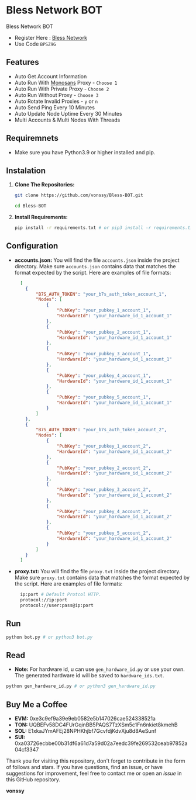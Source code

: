 # Bless Network BOT
Bless Network BOT

- Register Here : [Bless Network](https://bless.network/dashboard?ref=BPSZ9G)
- Use Code `BPSZ9G`

## Features

  - Auto Get Account Information
  - Auto Run With [Monosans](https://raw.githubusercontent.com/monosans/proxy-list/main/proxies/all.txt) Proxy - `Choose 1`
  - Auto Run With Private Proxy - `Choose 2`
  - Auto Run Without Proxy - `Choose 3`
  - Auto Rotate Invalid Proxies - `y` or `n`
  - Auto Send Ping Every 10 Minutes
  - Auto Update Node Uptime Every 30 Minutes
  - Multi Accounts & Multi Nodes With Threads

## Requiremnets

- Make sure you have Python3.9 or higher installed and pip.

## Instalation

1. **Clone The Repositories:**
   ```bash
   git clone https://github.com/vonssy/Bless-BOT.git
   ```
   ```bash
   cd Bless-BOT
   ```

2. **Install Requirements:**
   ```bash
   pip install -r requirements.txt # or pip3 install -r requirements.txt
   ```

## Configuration

- **accounts.json:** You will find the file `accounts.json` inside the project directory. Make sure `accounts.json` contains data that matches the format expected by the script. Here are examples of file formats:
  ```json
    [
      {
          "B7S_AUTH_TOKEN": "your_b7s_auth_token_account_1",
          "Nodes": [
              {
                  "PubKey": "your_pubkey_1_account_1",
                  "HardwareId": "your_hardware_id_1_account_1"
              },
              {
                  "PubKey": "your_pubkey_2_account_1",
                  "HardwareId": "your_hardware_id_1_account_1"
              },
              {
                  "PubKey": "your_pubkey_3_account_1",
                  "HardwareId": "your_hardware_id_1_account_1"
              },
              {
                  "PubKey": "your_pubkey_4_account_1",
                  "HardwareId": "your_hardware_id_1_account_1"
              },
              {
                  "PubKey": "your_pubkey_5_account_1",
                  "HardwareId": "your_hardware_id_1_account_1"
              }
          ]
      },
      {
          "B7S_AUTH_TOKEN": "your_b7s_auth_token_account_2",
          "Nodes": [
              {
                  "PubKey": "your_pubkey_1_account_2",
                  "HardwareId": "your_hardware_id_1_account_2"
              },
              {
                  "PubKey": "your_pubkey_2_account_2",
                  "HardwareId": "your_hardware_id_1_account_2"
              },
              {
                  "PubKey": "your_pubkey_3_account_2",
                  "HardwareId": "your_hardware_id_1_account_2"
              },
              {
                  "PubKey": "your_pubkey_4_account_2",
                  "HardwareId": "your_hardware_id_1_account_2"
              },
              {
                  "PubKey": "your_pubkey_5_account_2",
                  "HardwareId": "your_hardware_id_1_account_2"
              }
          ]
      }
    ]
  ```

- **proxy.txt:** You will find the file `proxy.txt` inside the project directory. Make sure `proxy.txt` contains data that matches the format expected by the script. Here are examples of file formats:
  ```bash
    ip:port # Default Protcol HTTP.
    protocol://ip:port
    protocol://user:pass@ip:port
  ```

## Run

```bash
python bot.py # or python3 bot.py
```

## Read
- **Note:** For hardware id, u can use `gen_hardware_id.py` or use your own. The generated hardware id will be saved to `hardware_ids.txt`.
```bash
python gen_hardware_id.py # or python3 gen_hardware_id.py
```

## Buy Me a Coffee

- **EVM:** 0xe3c9ef9a39e9eb0582e5b147026cae524338521a
- **TON:** UQBEFv58DC4FUrGqinBB5PAQS7TzXSm5c1Fn6nkiet8kmehB
- **SOL:** E1xkaJYmAFEj28NPHKhjbf7GcvfdjKdvXju8d8AeSunf
- **SUI:** 0xa03726ecbbe00b31df6a61d7a59d02a7eedc39fe269532ceab97852a04cf3347

Thank you for visiting this repository, don't forget to contribute in the form of follows and stars.
If you have questions, find an issue, or have suggestions for improvement, feel free to contact me or open an *issue* in this GitHub repository.

**vonssy**